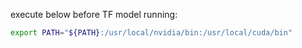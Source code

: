 execute below before TF model running:
``` bash
export PATH="${PATH}:/usr/local/nvidia/bin:/usr/local/cuda/bin"
```